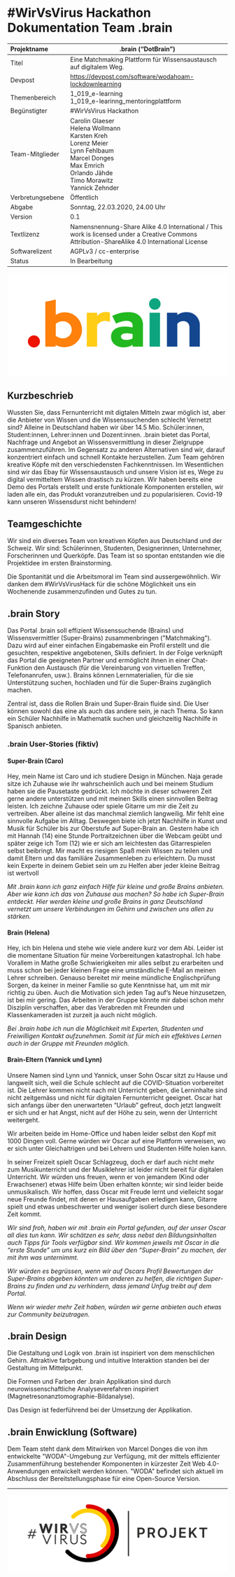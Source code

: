

# #WirVsVirus Hackathon Dokumentation Team .brain

| Projektname      | .brain (“DotBrain”)                                          |
| :--------------- | ------------------------------------------------------------ |
| Titel            | Eine Matchmaking Plattform für Wissensaustausch auf digitalem Weg. |
| Devpost          | https://devpost.com/software/wodahoam-lockdownlearning       |
| Themenbereich    | 1_019_e-learning<br />1_019_e-learinng_mentoringplattform    |
| Begünstigter     | #WirVsVirus Hackathon                                        |
| Team-Mitglieder  | Carolin Glaeser<br />Helena Wollmann<br />Karsten Kreh<br />Lorenz Meier<br />Lynn Fehlbaum<br />Marcel Donges<br />Max Emrich<br />Orlando Jähde<br />Timo Morawitz<br />Yannick Zehnder |
| Verbretungsebene | Öffentlich                                                   |
| Abgabe           | Sonntag, 22.03.2020, 24.00 Uhr                               |
| Version          | 0.1                                                          |
| Textlizenz       | Namensnennung-Share Alike 4.0 International / This work is licensed under a Creative Commons Attribution-ShareAlike 4.0 International License |
| Softwarelizent   | AGPLv3 / cc-enterprise                                       |
| Status           | In Bearbeitung                                               |

![Logo_Dotbrain](pictures/200322_brain_Logo.jpg)

## Kurzbeschrieb

Wussten Sie, dass Fernunterricht mit digtalen Mitteln zwar möglich ist, aber die Anbieter von Wissen und die Wissenssuchenden schlecht Vernetzt sind? Alleine in Deutschland haben wir über 14.5 Mio. Schüler:innen, Student:innen, Lehrer:innen und Dozent:innen. .brain bietet das Portal, Nachfrage und Angebot an Wissensvermittlung in dieser Zielgruppe zusammenzuführen. Im Gegensatz zu anderen Alternativen sind wir, darauf konzentriert einfach und schnell Kontakte herzustellen. Zum Team gehören kreative Köpfe mit den verschiedensten Fachkenntnissen. Im Wesentlichen sind wir das Ebay für Wissensaustausch und unsere Vision ist es, Wege zu digital vermitteltem Wissen drastisch zu kürzen. Wir haben bereits eine Demo des Portals erstellt und erste funktionale Komponenten erstellen, wir laden alle ein, das Produkt voranzutreiben und zu popularisieren. Covid-19 kann unseren Wissensdurst nicht behindern! 

## Teamgeschichte

Wir sind ein diverses Team von kreativen Köpfen aus Deutschland und der Schweiz. Wir sind: Schülerinnen, Studenten, Designerinnen, Unternehmer, Forscherinnen und Querköpfe. Das Team ist so spontan entstanden wie die Projektidee im ersten Brainstorming. 

Die Spontanität und die Arbeitsmoral im Team sind aussergewöhnlich. Wir danken dem #WirVsVirusHack für die schöne Möglichkeit uns ein Wochenende zusammenzufinden und Gutes zu tun. 

## .brain Story

Das Portal .brain soll effizient Wissenssuchende (Brains) und Wissensvermittler (Super-Brains) zusammenbringen ("Matchmaking"). Dazu wird auf einer einfachen Eingabemaske ein Profil erstellt und die gesuchten, respektive angebotenen, Skills definiert. In der Folge verknüpft das Portal die geeigneten Partner und ermöglicht ihnen in einer Chat-Funktion den Austausch (für die Vereinbarung von virtuellen Treffen, Telefonanrufen, usw.). Brains können Lernmaterialien, für die sie Unterstützung suchen, hochladen und für die Super-Brains zugänglich machen. 

Zentral ist, dass die Rollen Brain und Super-Brain fluide sind. Die User können sowohl das eine als auch das andere sein, je nach Thema. So kann ein Schüler Nachhilfe in Mathematik suchen und gleichzeitig Nachhilfe in Spanisch anbieten. 

### .brain User-Stories (fiktiv)

#### Super-Brain (Caro)

Hey, mein Name ist Caro und ich studiere Design in München. Naja gerade sitze ich Zuhause wie ihr wahrscheinlich auch und bei meinem Studium haben sie die Pausetaste gedrückt. Ich möchte in dieser schweren Zeit gerne andere unterstützen und mit meinen Skills einen sinnvollen Beitrag leisten. Ich zeichne Zuhause oder spiele Gitarre um mir die Zeit zu vertreiben. Aber alleine ist das manchmal ziemlich langweilig. Mir fehlt eine sinnvolle Aufgabe im Alltag. Deswegen biete ich jetzt Nachhilfe in Kunst und Musik für Schüler bis zur Oberstufe auf Super-Brain an. Gestern habe ich mit Hannah (14) eine Stunde Portraitzeichnen über die Webcam geübt und später zeige ich Tom (12) wie er sich am leichtesten das Gitarrespielen selbst beibringt. Mir macht es riesigen Spaß mein Wissen zu teilen und damit Eltern und das familiäre Zusammenleben zu erleichtern. Du musst kein Experte in deinem Gebiet sein um zu Helfen aber jeder kleine Beitrag ist wertvoll

*Mit .brain kann ich ganz einfach Hilfe für kleine und große Brains anbieten.* *Aber wie kann ich das von Zuhause aus machen?* *So habe ich Super-Brain entdeckt. Hier werden kleine und große Brains in ganz Deutschland vernetzt um unsere Verbindungen im Gehirn und zwischen uns allen zu stärken.* 

#### Brain (Helena)

Hey, ich bin Helena und stehe wie viele andere kurz vor dem Abi. Leider ist die momentane Situation für meine Vorbereitungen katastrophal. Ich habe Vorallem in Mathe große Schwierigkeiten mir alles selbst zu erarbeiten und muss schon bei jeder kleinen Frage eine umständliche E-Mail an meinen Lehrer schreiben. Genauso bereitet mir meine mündliche Englischprüfung Sorgen, da keiner in meiner Familie so gute Kenntnisse hat, um mit mir richtig zu üben. Auch die Motivation sich jeden Tag auf‘s Neue hinzusetzen, ist bei mir gering. Das Arbeiten in der Gruppe könnte mir dabei schon mehr Disziplin verschaffen, aber das Verabreden mit Freunden und Klassenkameraden ist zurzeit ja auch nicht möglich. 

*Bei .brain habe ich nun die Möglichkeit mit Experten, Studenten und Freiwilligen Kontakt aufzunehmen. Somit ist für mich ein effektives Lernen auch in der Gruppe mit Freunden möglich.*

#### Brain-Eltern (Yannick und Lynn)

Unsere Namen sind Lynn und Yannick, unser Sohn Oscar sitzt zu Hause und langweilt sich, weil die Schule schlecht auf die COVID-Situation vorbereitet ist. Die Lehrer kommen nicht nach mit Unterricht geben, die Lerninhalte sind nicht zeitgemäss und nicht für digitalen Fernunterricht geeignet. Oscar hat sich anfangs über den unerwarteten “Urlaub” gefreut, doch jetzt langweilt er sich und er hat Angst, nicht auf der Höhe zu sein, wenn der Unterricht weitergeht.

Wir arbeiten beide im Home-Office und haben leider selbst den Kopf mit 1000 Dingen voll. Gerne würden wir Oscar auf eine Plattform verweisen, wo er sich unter Gleichaltrigen und bei Lehrern und Studenten Hilfe holen kann. 

In seiner Freizeit spielt Oscar Schlagzeug, doch er darf auch nicht mehr zum Musikunterricht und der Musiklehrer ist leider nicht bereit für digitalen Unterricht. Wir würden uns freuen, wenn er von jemandem (Kind oder Erwachsener) etwas Hilfe beim Üben erhalten könnte; wir sind leider beide unmusikalisch. Wir hoffen, dass Oscar mit Freude lernt und vielleicht sogar neue Freunde findet, mit denen er Hausaufgaben erledigen kann, Gitarre spielt und etwas unbeschwerter und weniger isoliert durch diese besondere Zeit kommt. 

*Wir sind froh, haben wir mit .brain ein Portal gefunden, auf der unser Oscar all dies tun kann. Wir schätzen es sehr, dass nebst den Bildungsinhalten auch Tipps für Tools verfügbar sind. Wir kommen jeweils mit Oscar in die “erste Stunde” um uns kurz ein Bild über den “Super-Brain” zu machen, der mit ihm was unternimmt.* 

*Wir würden es begrüssen, wenn wir auf Oscars Profil Bewertungen der Super-Brains abgeben könnten um anderen zu helfen, die richtigen Super-Brains zu finden und zu verhindern, dass jemand Unfug treibt auf dem Portal.* 

*Wenn wir wieder mehr Zeit haben, würden wir gerne anbieten auch etwas zur Community beizutragen.*

## .brain Design

Die Gestaltung und Logik von .brain ist inspiriert von dem menschlichen Gehirn. Attraktive farbgebung und intuitive Interaktion standen bei der Gestaltung im Mittelpunkt. 

Die Formen und Farben der .brain Applikation sind durch neurowissenschaftliche Analyseverefahren inspiriert (Magnetresonanztomographie-Bildanalyse).

Das Design ist federführend bei der Umsetzung der Applikation.

## .brain Enwicklung (Software)

Dem Team steht dank dem Mitwirken von Marcel Donges die von ihm entwickelte "WODA"-Umgebung zur Verfügung, mit der mittels effizienter Zusammenführung bestehender Komponenten in kürzester Zeit Web 4.0-Anwendungen entwickelt werden können. "WODA" befindet sich aktuell im Abschluss der Bereitstellungsphase für eine Open-Source Version. 

------

![Logo_Projekt_02.png](pictures/Logo_Projekt_02.png)
